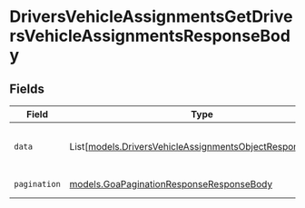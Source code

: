 # DriversVehicleAssignmentsGetDriversVehicleAssignmentsResponseBody


## Fields

| Field                                                                                                                | Type                                                                                                                 | Required                                                                                                             | Description                                                                                                          |
| -------------------------------------------------------------------------------------------------------------------- | -------------------------------------------------------------------------------------------------------------------- | -------------------------------------------------------------------------------------------------------------------- | -------------------------------------------------------------------------------------------------------------------- |
| `data`                                                                                                               | List[[models.DriversVehicleAssignmentsObjectResponseBody](../models/driversvehicleassignmentsobjectresponsebody.md)] | :heavy_check_mark:                                                                                                   | List of driver and their vehicle assignments.                                                                        |
| `pagination`                                                                                                         | [models.GoaPaginationResponseResponseBody](../models/goapaginationresponseresponsebody.md)                           | :heavy_check_mark:                                                                                                   | Pagination parameters.                                                                                               |